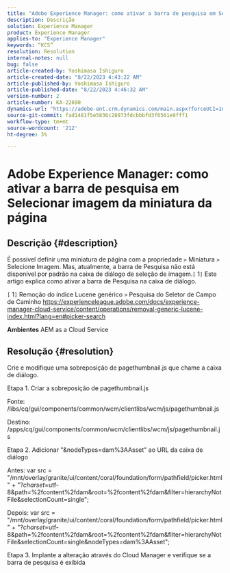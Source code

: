 ```yaml
---
title: "Adobe Experience Manager: como ativar a barra de pesquisa em Selecionar imagem da miniatura da página"
description: Descrição
solution: Experience Manager
product: Experience Manager
applies-to: "Experience Manager"
keywords: “KCS”
resolution: Resolution
internal-notes: null
bug: false
article-created-by: Yoshimasa Ishiguro
article-created-date: "8/22/2023 4:43:22 AM"
article-published-by: Yoshimasa Ishiguro
article-published-date: "8/22/2023 4:46:32 AM"
version-number: 2
article-number: KA-22690
dynamics-url: "https://adobe-ent.crm.dynamics.com/main.aspx?forceUCI=1&pagetype=entityrecord&etn=knowledgearticle&id=3627876b-a640-ee11-bdf3-6045bd006704"
source-git-commit: fad1481f5e5836c28973fdcbbbfd3f6561e9fff1
workflow-type: tm+mt
source-wordcount: '212'
ht-degree: 3%

---
```


# Adobe Experience Manager: como ativar a barra de pesquisa em Selecionar imagem da miniatura da página

## Descrição {#description}


É possível definir uma miniatura de página com a propriedade `>`  Miniatura `>`  Selecione Imagem. Mas, atualmente, a barra de Pesquisa não está disponível por padrão na caixa de diálogo de seleção de imagem.`[` 1`]`  Este artigo explica como ativar a barra de Pesquisa na caixa de diálogo.

`[` 1`]`  Remoção do índice Lucene genérico `>`  Pesquisa do Seletor de Campo de Caminho https://experienceleague.adobe.com/docs/experience-manager-cloud-service/content/operations/removal-generic-lucene-index.html?lang=en#picker-search

<b>Ambientes</b>
AEM as a Cloud Service


## Resolução {#resolution}


Crie e modifique uma sobreposição de pagethumbnail.js que chame a caixa de diálogo.

Etapa 1. Criar a sobreposição de pagethumbnail.js

Fonte: /libs/cq/gui/components/common/wcm/clientlibs/wcm/js/pagethumbnail.js

Destino: /apps/cq/gui/components/common/wcm/clientlibs/wcm/js/pagethumbnail.js

Etapa 2. Adicionar &quot;&amp;nodeTypes=dam%3AAsset&quot; ao URL da caixa de diálogo

Antes: var src = &quot;/mnt/overlay/granite/ui/content/coral/foundation/form/pathfield/picker.html&quot; + &quot;?_charset_=utf-8&amp;path=%2fcontent%2fdam&amp;root=%2fcontent%2fdam&amp;filter=hierarchyNotFile&amp;selectionCount=single&quot;;

Depois: var src = &quot;/mnt/overlay/granite/ui/content/coral/foundation/form/pathfield/picker.html&quot; + &quot;?_charset_=utf-8&amp;path=%2fcontent%2fdam&amp;root=%2fcontent%2fdam&amp;filter=hierarchyNotFile&amp;selectionCount=single&amp;nodeTypes=dam%3AAsset&quot;;

Etapa 3. Implante a alteração através do Cloud Manager e verifique se a barra de pesquisa é exibida
